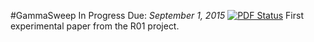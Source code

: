 #GammaSweep In Progress
Due: _September 1, 2015_
[![PDF Status](https://www.sharelatex.com/github/repos/bcohn12/alphasweep/builds/latest/badge.svg)](https://www.sharelatex.com/github/repos/bcohn12/alphasweep/builds/latest/output.pdf)
First experimental paper from the R01 project.
